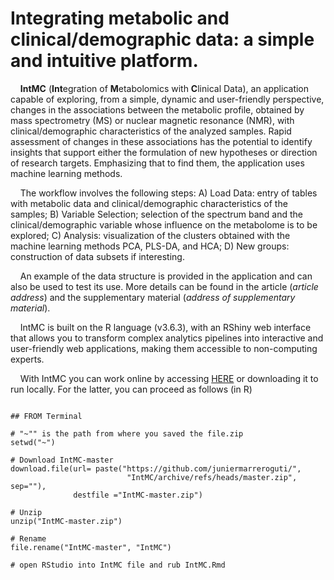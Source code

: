 # Integrating metabolic and clinical/demographic data: a simple and intuitive platform.

<div class=text-justify>

&nbsp;&nbsp;&nbsp;
**IntMC** (**Int**egration of **M**etabolomics with **C**linical Data), an application capable of exploring, from a simple, dynamic and user-friendly perspective, changes in the associations between the metabolic profile, obtained by mass spectrometry (MS) or nuclear magnetic resonance (NMR), with clinical/demographic characteristics of the analyzed samples. Rapid assessment of changes in these associations has the potential to identify insights that support either the formulation of new hypotheses or direction of research targets. Emphasizing that to find them, the application uses machine learning methods.


&nbsp;&nbsp;&nbsp;
The workflow involves the following steps: A) Load Data: entry of tables with metabolic data and clinical/demographic characteristics of the samples; B) Variable Selection; selection of the spectrum band and the clinical/demographic variable whose influence on the metabolome is to be explored; C) Analysis: visualization of the clusters obtained with the machine learning methods PCA, PLS-DA, and HCA; D) New groups: construction of data subsets if interesting.


&nbsp;&nbsp;&nbsp;
An example of the data structure is provided in the application and can also be used to test its use. More details can be found in the article (_article address_) and the supplementary material (_address of supplementary material_).


&nbsp;&nbsp;&nbsp;
IntMC is built on the R language (v3.6.3), with an RShiny web interface that allows you to transform complex analytics pipelines into interactive and user-friendly web applications, making them accessible to non-computing experts.


&nbsp;&nbsp;&nbsp;
With IntMC you can work online by accessing [HERE](https://szua92-junier-marrero0guti0rrez.shinyapps.io/IntMC/) or downloading it to run locally. For the latter, you can proceed as follows (in R)


</div>


``` 

## FROM Terminal

# "~"" is the path from where you saved the file.zip
setwd("~")

# Download IntMC-master
download.file(url= paste("https://github.com/juniermarreroguti/",
                          "IntMC/archive/refs/heads/master.zip", sep=""),
              destfile ="IntMC-master.zip")

# Unzip
unzip("IntMC-master.zip")

# Rename
file.rename("IntMC-master", "IntMC")

# open RStudio into IntMC file and rub IntMC.Rmd

```


